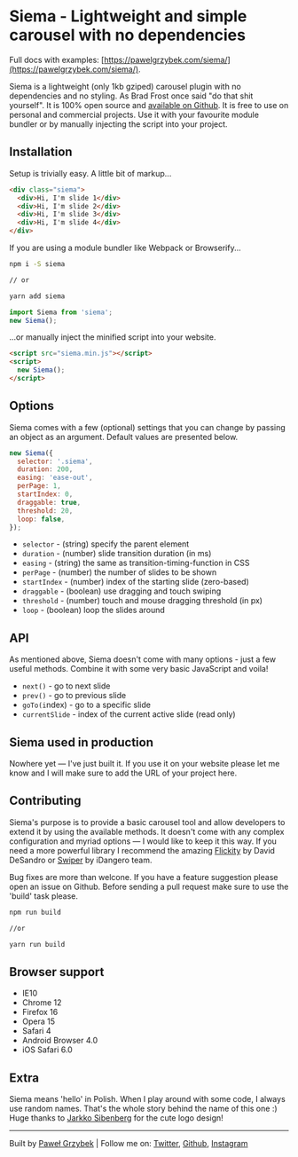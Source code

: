 # Siema - Lightweight and simple carousel with no dependencies

Full docs with examples: [https://pawelgrzybek.com/siema/](https://pawelgrzybek.com/siema/).

Siema is a lightweight (only 1kb gziped) carousel plugin with no dependencies and no styling. As Brad Frost once said "do that shit yourself". It is 100% open source and [available on Github](https://pawelgrzybek.com/siema/). It is free to use on personal and commercial projects. Use it with your favourite module bundler or by manually injecting the script into your project.

## Installation

Setup is trivially easy. A little bit of markup...

```html
<div class="siema">
  <div>Hi, I'm slide 1</div>
  <div>Hi, I'm slide 2</div>
  <div>Hi, I'm slide 3</div>
  <div>Hi, I'm slide 4</div>
</div>
```

If you are using a module bundler like Webpack or Browserify...

```bash
npm i -S siema

// or

yarn add siema
```

```js
import Siema from 'siema';
new Siema();
```

...or manually inject the minified script into your website.

```html
<script src="siema.min.js"></script>
<script>
  new Siema();
</script>
```

## Options

Siema comes with a few (optional) settings that you can change by passing an object as an argument. Default values are presented below.

```js
new Siema({
  selector: '.siema',
  duration: 200,
  easing: 'ease-out',
  perPage: 1,
  startIndex: 0,
  draggable: true,
  threshold: 20,
  loop: false,
});
```

- `selector` - (string) specify the parent element
- `duration` - (number) slide transition duration (in ms)
- `easing` - (string) the same as transition-timing-function in CSS
- `perPage` - (number) the number of slides to be shown
- `startIndex` - (number) index of the starting slide (zero-based)
- `draggable` - (boolean) use dragging and touch swiping
- `threshold` - (number) touch and mouse dragging threshold (in px)
- `loop` - (boolean) loop the slides around

## API

As mentioned above, Siema doesn't come with many options - just a few useful methods. Combine it with some very basic JavaScript and voila!

- `next()` - go to next slide
- `prev()` - go to previous slide
- `goTo(i`ndex) - go to a specific slide
- `currentSlide` - index of the current active slide (read only)

## Siema used in production

Nowhere yet — I've just built it. If you use it on your website please let me know and I will make sure to add the URL of your project here.

## Contributing

Siema's purpose is to provide a basic carousel tool and allow developers to extend it by using the available methods. It doesn't come with any complex configuration and myriad options — I would like to keep it this way. If you need a more powerful library I recommend the amazing [Flickity](http://flickity.metafizzy.co/) by David DeSandro or [Swiper](http://idangero.us/swiper/) by iDangero team.

Bug fixes are more than welcone. If you have a feature suggestion please open an issue on Github. Before sending a pull request make sure to use the 'build' task please.

```bash
npm run build

//or

yarn run build
```

## Browser support

- IE10
- Chrome 12
- Firefox 16
- Opera 15
- Safari 4
- Android Browser 4.0
- iOS Safari 6.0

## Extra

Siema means 'hello' in Polish. When I play around with some code, I always use random names. That's the whole story behind the name of this one :) Huge thanks to [Jarkko Sibenberg](http://www.sibenberg.com/) for the cute logo design!

- - -

Built by [Paweł Grzybek](https://pawelgrzybek.com/) | Follow me on: [Twitter](https://twitter.com/pawelgrzybek), [Github](https://github.com/pawelgrzybek), [Instagram](https://www.instagram.com/pawelgrzybek/)
